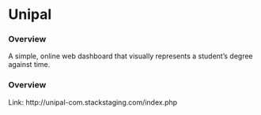 # Unipal

<h3>Overview</h3>
A simple, online web dashboard that visually represents a student’s degree against time. 


<h3>Overview</h3>
Link: http://unipal-com.stackstaging.com/index.php

